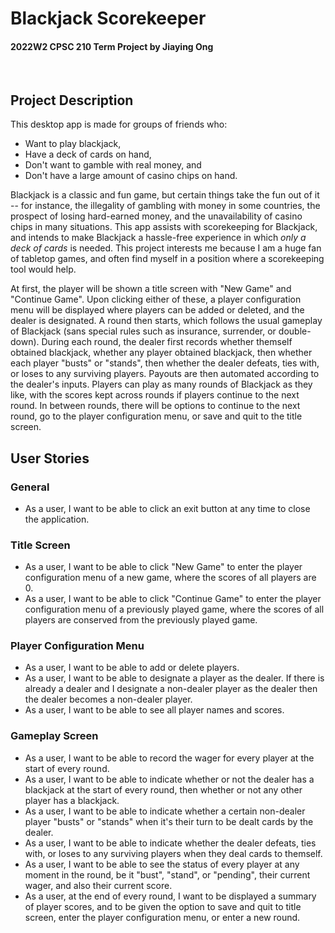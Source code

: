 # Blackjack Scorekeeper
#### 2022W2 CPSC 210 Term Project by Jiaying Ong

<br>

## Project Description

This desktop app is made for groups of friends who:
- Want to play blackjack,
- Have a deck of cards on hand,
- Don't want to gamble with real money, and
- Don't have a large amount of casino chips on hand.

Blackjack is a classic and fun game, but certain things take the fun out of it -- for instance, the illegality of gambling with money in some countries, the prospect of losing hard-earned money, and the unavailability of casino chips in many situations. This app assists with scorekeeping for Blackjack, and intends to make Blackjack a hassle-free experience in which _only a deck of cards_ is needed. This project interests me because I am a huge fan of tabletop games, and often find myself in a position where a scorekeeping tool would help.

At first, the player will be shown a title screen with "New Game" and "Continue Game". Upon clicking either of these, a player configuration menu will be displayed where players can be added or deleted, and the dealer is designated. A round then starts, which follows the usual gameplay of Blackjack (sans special rules such as insurance, surrender, or double-down). During each round, the dealer first records whether themself obtained blackjack, whether any player obtained blackjack, then whether each player "busts" or "stands", then whether the dealer defeats, ties with, or loses to any surviving players. Payouts are then automated according to the dealer's inputs. Players can play as many rounds of Blackjack as they like, with the scores kept across rounds if players continue to the next round. In between rounds, there will be options to continue to the next round, go to the player configuration menu, or save and quit to the title screen.

## User Stories

### General
- As a user, I want to be able to click an exit button at any time to close the application.

### Title Screen
- As a user, I want to be able to click "New Game" to enter the player configuration menu of a new game, where the scores of all players are 0.
- As a user, I want to be able to click "Continue Game" to enter the player configuration menu of a previously played game, where the scores of all players are conserved from the previously played game.

### Player Configuration Menu
- As a user, I want to be able to add or delete players.
- As a user, I want to be able to designate a player as the dealer. If there is already a dealer and I designate a non-dealer player as the dealer then the dealer becomes a non-dealer player.
- As a user, I want to be able to see all player names and scores.

### Gameplay Screen
- As a user, I want to be able to record the wager for every player at the start of every round.
- As a user, I want to be able to indicate whether or not the dealer has a blackjack at the start of every round, then whether or not any other player has a blackjack.
- As a user, I want to be able to indicate whether a certain non-dealer player "busts" or "stands" when it's their turn to be dealt cards by the dealer.
- As a user, I want to be able to indicate whether the dealer defeats, ties with, or loses to any surviving players when they deal cards to themself.
- As a user, I want to be able to see the status of every player at any moment in the round, be it "bust", "stand", or "pending", their current wager, and also their current score.
- As a user, at the end of every round, I want to be displayed a summary of player scores, and to be given the option to save and quit to title screen, enter the player configuration menu, or enter a new round.

